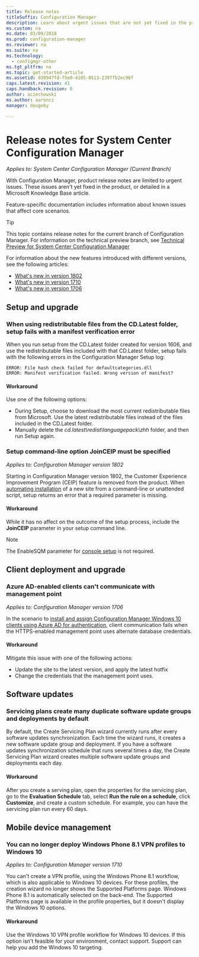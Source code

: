 ```yaml
---
title: Release notes
titleSuffix: Configuration Manager
description: Learn about urgent issues that are not yet fixed in the product or covered in a Microsoft Knowledge Base article.
ms.custom: na
ms.date: 03/09/2018
ms.prod: configuration-manager
ms.reviewer: na
ms.suite: na
ms.technology:
  - configmgr-other
ms.tgt_pltfrm: na
ms.topic: get-started-article
ms.assetid: 030947fd-f5e0-4185-8513-2397fb2ec96f
caps.latest.revision: 41
caps.handback.revision: 0
author: aczechowski
ms.author: aaroncz
manager: dougeby

---
```

# Release notes for System Center Configuration Manager

*Applies to: System Center Configuration Manager (Current Branch)*

With Configuration Manager, product release notes are limited to urgent issues. These issues aren't yet fixed in the product, or detailed in a Microsoft Knowledge Base article.  

Feature-specific documentation includes information about known issues that affect core scenarios.  

> [!TIP]  
>  This topic contains release notes for the current branch of Configuration Manager. For information on the technical preview branch, see [Technical Preview for System Center Configuration Manager](../../../../core/get-started/technical-preview.md)  

For information about the new features introduced with different versions, see the following articles:
- [What's new in version 1802](/sccm/core/plan-design/changes/whats-new-in-version-1802)
- [What's new in version 1710](/sccm/core/plan-design/changes/whats-new-in-version-1710)
- [What's new in version 1706](/sccm/core/plan-design/changes/whats-new-in-version-1706)  



## Setup and upgrade  


### When using redistributable files from the CD.Latest folder, setup fails with a manifest verification error
<!-- 510080, 490569  -->

When you run setup from the CD.Latest folder created for version 1606, and use the redistributable files included with that CD.Latest folder, setup fails with the following errors in the Configuration Manager Setup log:

  `ERROR: File hash check failed for defaultcategories.dll`  
  `ERROR: Manifest verification failed. Wrong version of manifest?`

#### Workaround
Use one of the following options:
 - During Setup, choose to download the most current redistributable files from Microsoft. Use the latest redistributable files instead of the files included in the CD.Latest folder.
 - Manually delete the *cd.latest\redist\languagepack\zhh* folder, and then run Setup again.


### Setup command-line option JoinCEIP must be specified
<!--510806-->
*Applies to: Configuration Manager version 1802*

Starting in Configuration Manager version 1802, the Customer Experience Improvement Program (CEIP) feature is removed from the product. When [automating installation](/sccm/core/servers/deploy/install/command-line-options-for-setup) of a new site from a command-line or unattended script, setup returns an error that a required parameter is missing. 

#### Workaround
While it has no affect on the outcome of the setup process, include the **JoinCEIP** parameter in your setup command line.

 > [!Note]  
 > The EnableSQM parameter for [console setup](/sccm/core/servers/deploy/install/install-consoles) is not required.



<!-- ## Backup and recovery  -->


## Client deployment and upgrade

### Azure AD-enabled clients can't communicate with management point
<!--501089-->
*Applies to: Configuration Manager version 1706*
<!--also fixed in 1710 HFRU-->
In the scenario to [install and assign Configuration Manager Windows 10 clients using Azure AD for authentication](/sccm/core/clients/deploy/deploy-clients-cmg-azure), client communication fails when the HTTPS-enabled management point uses alternate database credentials. 

#### Workaround
Mitigate this issue with one of the following actions:
- Update the site to the latest version, and apply the latest hotfix
- Change the credentials that the management point uses.


<!-- ## Operating system deployment  -->



## Software updates

### Servicing plans create many duplicate software update groups and deployments by default  
<!-- 474326 -->
By default, the Create Servicing Plan wizard currently runs after every software updates synchronization. Each time the wizard runs, it creates a new software update group and deployment. If you have a software updates synchronization schedule that runs several times a day, the Create Servicing Plan wizard creates multiple software update groups and deployments each day.  

#### Workaround
 After you create a serving plan, open the properties for the servicing plan, go to the **Evaluation Schedule** tab,  select **Run the rule on a schedule**, click **Customize**, and create a custom schedule. For example, you can have the servicing plan run every 60 days.  



## Mobile device management  

### You can no longer deploy Windows Phone 8.1 VPN profiles to Windows 10
<!-- 503274  -->
*Applies to: Configuration Manager version 1710*

You can't create a VPN profile, using the Windows Phone 8.1 workflow, which is also applicable to Windows 10 devices. For these profiles, the creation wizard no longer shows the Supported Platforms page. Windows Phone 8.1 is automatically selected on the back-end. The Supported Platforms page is available in the profile properties, but it doesn't display the Windows 10 options.

#### Workaround
 Use the Windows 10 VPN profile workflow for Windows 10 devices. If this option isn't feasible for your environment, contact support. Support can help you add the Windows 10 targeting.



<!-- ## Reports and monitoring    -->
<!-- ## Conditional access   -->
<!-- ## Endpoint Protection -->
